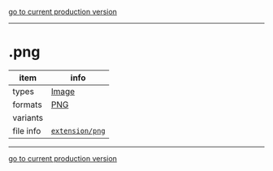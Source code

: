 [go to current production version]({{preferredFormats}})

---



# .png

item | info
--- | ---
types | [Image](../dataTypes/image.md)
formats | [PNG](../fileFormats/png.md)
variants | 
file info | [`extension/png`]({{fileinfo}}/png)




---

[go to current production version]({{preferredFormats}})
